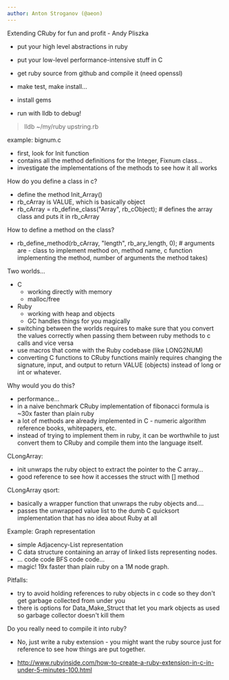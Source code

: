 ```yaml
---
author: Anton Stroganov (@aeon)
---
```


Extending CRuby for fun and profit - Andy Pliszka
- put your high level abstractions in ruby
- put your low-level performance-intensive stuff in C

- get ruby source from github and compile it (need openssl)
- make test, make install...
- install gems

- run with lldb to debug!
> lldb ~/my/ruby upstring.rb

example: bignum.c
- first, look for Init function
- contains all the method definitions for the Integer, Fixnum class...
- investigate the implementations of the methods to see how it all works

How do you define a class in c?
- define the method Init_Array()
- rb_cArray is VALUE, which is basically object
- rb_cArray = rb_define_class("Array", rb_cObject); # defines the array class and puts it in rb_cArray

How to define a method on the class?
- rb_define_method(rb_cArray, "length", rb_ary_length, 0); # arguments are - class to implement method on, method name, c function implementing the method, number of arguments the method takes)

Two worlds...
- C
	- working directly with memory
	- malloc/free
- Ruby
	- working with heap and objects
	- GC handles things for you magically
- switching between the worlds requires to make sure that you convert the values correctly when passing them between ruby methods to c calls and vice versa
- use macros that come with the Ruby codebase (like LONG2NUM)
- converting C functions to CRuby functions mainly requires changing the signature, input, and output to return VALUE (objects) instead of long or int or whatever.

Why would you do this?
- performance...
- in a naive benchmark CRuby implementation of fibonacci formula is ~30x faster than plain ruby
- a lot of methods are already implemented in C - numeric algorithm reference books, whitepapers, etc.
- instead of trying to implement them in ruby, it can be worthwhile to just convert them to CRuby and compile them into the language itself.

CLongArray:
- init unwraps the ruby object to extract the pointer to the C array...
- good reference to see how it accesses the struct with [] method

CLongArray qsort:
- basically a wrapper function that unwraps the ruby objects and....
- passes the unwrapped value list to the dumb C quicksort implementation that has no idea about Ruby at all

Example: Graph representation
- simple Adjacency-List representation
- C data structure containing an array of linked lists representing nodes.
- ... code code BFS code code...
- magic! 19x faster than plain ruby on a 1M node graph.

Pitfalls:
- try to avoid holding references to ruby objects in c code so they don't get garbage collected from under you
- there is options for Data_Make_Struct that let you mark objects as used so garbage collector doesn't kill them 

Do you really need to compile it into ruby? 
- No, just write a ruby extension - you might want the ruby source just for reference to see how things are put together.

- http://www.rubyinside.com/how-to-create-a-ruby-extension-in-c-in-under-5-minutes-100.html